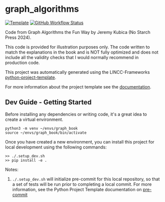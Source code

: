 
# graph_algorithms

[![Template](https://img.shields.io/badge/Template-LINCC%20Frameworks%20Python%20Project%20Template-brightgreen)](https://lincc-ppt.readthedocs.io/en/latest/)
[![GitHub Workflow Status](https://img.shields.io/github/actions/workflow/status/jeremykubica/graph_algorithms/smoke-test.yml)](https://github.com/jeremykubica/graph_algorithms/actions/workflows/smoke-test.yml)

Code from Graph Algorithms the Fun Way by Jeremy Kubica (No Starch Press 2024).

This code is provided for illustration purposes only. The code written to match the explanations in the book
and is NOT fully optimized and does not include all the validity checks that I would normally recommend
in production code.

This project was automatically generated using the LINCC-Frameworks 
[python-project-template](https://github.com/lincc-frameworks/python-project-template).

For more information about the project template see the 
[documentation](https://lincc-ppt.readthedocs.io/en/latest/).

## Dev Guide - Getting Started

Before installing any dependencies or writing code, it's a great idea to create a
virtual environment.

```
python3 -m venv ~/envs/graph_book
source ~/envs/graph_book/bin/activate
```

Once you have created a new environment, you can install this project for local
development using the following commands:

```
>> ./.setup_dev.sh
>> pip install -e .
```

Notes:
1. `./.setup_dev.sh` will initialize pre-commit for this local repository, so
   that a set of tests will be run prior to completing a local commit. For more
   information, see the Python Project Template documentation on 
   [pre-commit](https://lincc-ppt.readthedocs.io/en/latest/practices/precommit.html)
